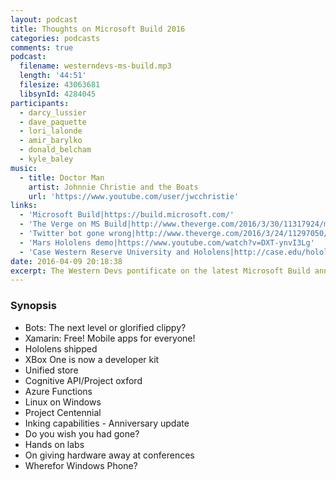 ```yaml
---
layout: podcast
title: Thoughts on Microsoft Build 2016
categories: podcasts
comments: true
podcast:
  filename: westerndevs-ms-build.mp3
  length: '44:51'
  filesize: 43063681
  libsynId: 4284045
participants:
  - darcy_lussier
  - dave_paquette
  - lori_lalonde
  - amir_barylko
  - donald_belcham
  - kyle_baley
music:
  - title: Doctor Man
    artist: Johnnie Christie and the Boats
    url: 'https://www.youtube.com/user/jwcchristie'
links:
  - 'Microsoft Build|https://build.microsoft.com/'
  - 'The Verge on MS Build|http://www.theverge.com/2016/3/30/11317924/microsoft-event-news-recap-hololens-windows-10-build-2016'
  - 'Twitter bot gone wrong|http://www.theverge.com/2016/3/24/11297050/tay-microsoft-chatbot-racist'
  - 'Mars Hololens demo|https://www.youtube.com/watch?v=DXT-ynvI3Lg'
  - 'Case Western Reserve University and Hololens|http://case.edu/hololens/'
date: 2016-04-09 20:18:38
excerpt: The Western Devs pontificate on the latest Microsoft Build announcements
---
```


### Synopsis

* Bots: The next level or glorified clippy?
* Xamarin: Free! Mobile apps for everyone!
* Hololens shipped
* XBox One is now a developer kit
* Unified store
* Cognitive API/Project oxford
* Azure Functions
* Linux on Windows
* Project Centennial
* Inking capabilities - Anniversary update
* Do you wish you had gone?
* Hands on labs
* On giving hardware away at conferences
* Wherefor Windows Phone?